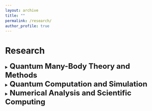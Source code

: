 ```yaml
---
layout: archive
title: ""
permalink: /research/
author_profile: true
---
```


<!-- {% include base_path %}

[<span style="color:navy">[Download CV]</span>](http://sekwonlee.github.io/files/cv.pdf) -->

<!-- <h2> Research interest </h2>  -->
# Research
  
  <details>
  <summary>
  <b><font size = "+2">Quantum Many-Body Theory and Methods</font></b>
  </summary>
  <ul>
  <p align='center'> 
  <img src="/images/QMBT.png" alt="photo" style='width: 1000px;'>
  </p>
  <li>Quantum many-body physics is principly a complicated problem with high complexity, where emergent phenomena are hidden behind strong correlations beyond the mean-field. I am broadly interested in <b>mathematical structure of quantum many-body physics</b>. With the mathematical formulation well-understood, reasonable approximations can be made, useful information can be kept for the emergent phenomena of interest, and even predictions can be made in a way of first-principles.</li> 
  <li>In condensed matter field theory, the quantum many-body problem is formulated as a many-body action with infinite degrees of freedom, with which the physical quantities of interest can always be expressed. By diagrammatic expansion and truncation obeying the conservation laws, reasonable approximations can be made in a controlled manner. Famous examples include the Hartree-Fock approximation, the <i>GW</i> approximation and the dynamical mean-field approximation etc. These approximations can be equivalently found in many-body perturbation theory (MBPT) and dynamical mean-field theory (DMFT). These approaches can also be combined together, that is the so-called quantum embedding, with which the strongly correlated region of the system can be specially treated. Keldysh formalism together with non-equilibrium Green's function (NEGF) extends field theory to the non-equilibrium regime, which enables the study of out of equilbirum phenomena such as quantum transport.
  </li>
  <li>Different from field theory, the quantum many-body problem can also be approached in a wave function perspective, with which the expectation value of a physical quantities of interest can be calculated. Formly, the true many-body wave function can be expanded as an infinite series of Slater determinants with infinite orders. In quantum chemistry, the series are truncated according to command, and the approximate expansion coefficients are obtained by diagonalization; in quantum Monte Carlo (QMC), the true ground state is represented by an imaginary-time evolution of a trial wavefunction, which can be computed with stochastic sampling; in density matrix renormalization group (DMRG), the quantum state or narrowly the ground state wave function is represented by a matrix product state (MPS) where the correlation is reserved, and the variation is achieved by iterative optimization of each tensor block with the matrix product operator (MPO). Density matrix embedding theory (DMET) can be viewed as a simplified but cheaper version of DMRG.</li> 
  <li>Density functional theory (DFT) is a self-contained theory based on electron density, which provides a good mean-field starting point of electronic structure in most cases.</li> 
  <li>Open quantum system represents a big class of problems where a small system, whose reduced quantum dynamics is of interest, is interacting with a big environment. The evolution of the system can be obtained by tracing out the environment degrees of freedom from the total density matrix. In the Markovian approximation, the standard procedure yields the Lindbald quantum master equation; in the non-Markovian case, introducing the projection operator yields the Nakajima-Zwanzig quantum master equation.</li> 
  <li>As a Galli group member, I am focusing on deriving and developing <b><a href="https://pubs.acs.org/doi/full/10.1021/acs.jctc.2c00240">quantum defect embedding theory (QDET)</a></b> which is a natural framework for the description of strongly correlated many-body states of promising spin-defects for quantum information science. As an intern student at Flatiron, I am focusing on application of <b><a href="https://arxiv.org/abs/2107.13094">discrete Lehmann representation (DLR)</a></b> which is a compact representation of imaginary-time Green's functions, to Green's function theories including DMFT and MBPT for acceleration of real calculations.</li> 
  <li>Besides, I also have research experience in development of DMRG algorithm for quantum chemistry, two- and four-component approaches for relativistic quantum chemistry, as well as a non-Markovian and non-perturbative quantum master equation approach, that is the hierarchical equations of motion (HEOM), for quantum dynamics simulation.</li>
  </ul> 
  </details>

  <details>
  <summary>
  <b><font size = "+2">Quantum Computation and Simulation</font></b>
  </summary>
  <ul>
  <li>Due to the exponential complexity of quantum many-body physics, naturally it is unfavorable to simulate quantum with classical computers. On the contrary, the promising quantum computers, which hold the same nature of quantum, provide unlimited possiblities. For this reason, I am also interested in <b>algorithms for simulations on quantum computers</b>.</li>
  <li>In general, quantum computers have great advantage in memory due to the way of encoding. Quantum computers have also been proved to be powerful in time dependent simulations. No explicit proof has been established for the scaling of state related simulations on quantum computers so far.</li>
  <li>In the current noisy intermediate-scale quantum era (NISQ), quantum phase estimation (QPE) is still not feasible and variational quantum eigensolver (VQE) is often adopted as the solver for an effective physical Hamiltonian of interest. However, the results from VQE is typically severely corrupted by the noise from the current quantum architechture. In order to reduce the error from the perspective of a theorist, what we can do is to <b>design post-processing error mitigation scheme</b> for this purpose.</li>
  <li>Quantum computers can also be a good host for QMC calculations. Specifically, efficient algorithms can be designed for controlling the fermionic sign problem on quantum computers.</li>
  </ul>
  </details>

  <details>
  <summary>
  <b><font size = "+2">Numerical Analysis and Scientific Computing</font></b>
  </summary>
  <ul>
  <li>Including but not limited to quantum, I am broadly intereted in <b>numerical analysis</b>, <b>scientific computing</b> as well as the related <b>software development</b>. In many cases, physical problems, especially those are limited by computational cost, can be investigated in a mathematical way and from that angle, robust numerical tricks can be introduced to indentify and solve the bottleneck. Furthermore, the structure of software can often be designed and optimized for the target.</li> 
  <li>For example, quantum mechanics is defined on an inifinite dimensional Hilbert space, the operations on which can be explained as matrix transformations. For this reason, numerical algorithms in matrix theory such as Lanczos algorithm, Schmidt decomposition, singular value decomposition and QR decoposition etc are useful and powerful. In many cases, e.g. QMC sampling, the calculations are almost independent from each other and can be implemented in a heavily parallel fashion using MPI or GPU.</li>
  <li>As a Galli group member, I am a developer of open source software <b><a href="http://www.west-code.org">WEST (Without Empty States)</a></b> for large scale MBPT calculations, and the main developer for QDET. As an intern student at Flatiron, I participate in the development of open source software <b><a href="https://triqs.github.io/triqs/latest">TRIQS (Toolbox for Research on Interacting Quantum Systems)</a></b> for DMFT calculations.</li>
  </ul>
  </details>    

